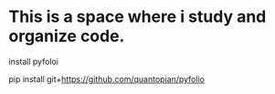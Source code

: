 # This is a space where i study and organize code.





install pyfoloi

pip install git+https://github.com/quantopian/pyfolio
